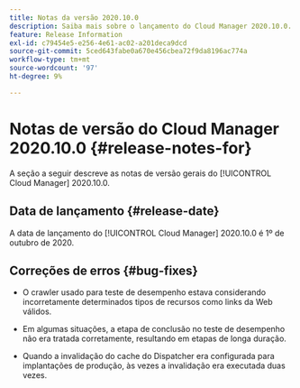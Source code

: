 ```yaml
---
title: Notas da versão 2020.10.0
description: Saiba mais sobre o lançamento do Cloud Manager 2020.10.0.
feature: Release Information
exl-id: c79454e5-e256-4e61-ac02-a201deca9dcd
source-git-commit: 5ced643fabe0a670e456cbea72f9da8196ac774a
workflow-type: tm+mt
source-wordcount: '97'
ht-degree: 9%

---
```


# Notas de versão do Cloud Manager 2020.10.0 {#release-notes-for}

A seção a seguir descreve as notas de versão gerais do [!UICONTROL Cloud Manager] 2020.10.0.

## Data de lançamento {#release-date}

A data de lançamento do [!UICONTROL Cloud Manager] 2020.10.0 é 1º de outubro de 2020.

## Correções de erros {#bug-fixes}

* O crawler usado para teste de desempenho estava considerando incorretamente determinados tipos de recursos como links da Web válidos.

* Em algumas situações, a etapa de conclusão no teste de desempenho não era tratada corretamente, resultando em etapas de longa duração.

* Quando a invalidação do cache do Dispatcher era configurada para implantações de produção, às vezes a invalidação era executada duas vezes.
